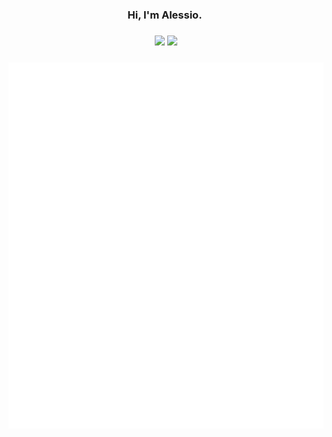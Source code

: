 <h3 align="center">
  Hi, I'm Alessio.&nbsp;
</h3>

<!--
<h3 align="center">
<a href="https://git.io/typing-svg"><img src="https://readme-typing-svg.herokuapp.com?duration=4200&color=AE2138&background=C2C0BF&center=true&vCenter=true&lines=Full-stack+Web+Developer;Passionate+Student;Eagle+Scout;Robotics+Team+Captain;Interest+in+Sustainability;Email+me%3A+atoniolo76%40gmail.com" alt="Typing SVG" /></a>
</h3>
-->

<h3 align="center">
<a href="https://alessiotoniolo.com"><img src="https://img.shields.io/badge/About-Me-205EA6?style=flat-square"></a>
<img src="https://komarev.com/ghpvc/?username=AlessioToniolo&style=flat-square&color=205EA6">
</h3>

<h3 align="center">
<img src="https://github.com/AlessioToniolo/AlessioToniolo/blob/main/github-metrics.svg">
</h3>
